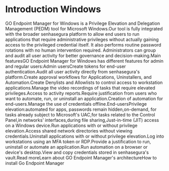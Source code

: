 # Introduction Windows 

GO Endpoint Manager for Windows is a Privilege Elevation and Delegation Management (PEDM) tool for Microsoft Windows.Our tool is fully integrated with the broader senhasegura platform to allow end users to run applications that require administrative privileges without actually gaining access to the privileged credential itself. It also performs routine password rotations with no human intervention required. Administrators can group and audit all user activity for better governance and decision-making.Main featuresGO Endpoint Manager for Windows has different features for admin and regular users:Admin usersCreate tokens for end-user authentication.Audit all user activity directly from senhasegura's platform.Create approval workflows for Applications, Uninstallers, and Automation.Create Denylists and Allowlists to control access to workstation applications.Manage the video recordings of tasks that require elevated privileges.Access to activity reports.Require justification from users who want to automate, run, or uninstall an application.Creation of automation for end-users.Manage the use of credentials offline.End-usersPrivilege elevation:automated for apps, passwords remain hidden,on-demand, for tasks already subject to Microsoft's UAC,for tasks related to the Control Panel,in networks’ interfaces,during file sharing,Just-in-time (JIT) access on a Windows device.Run applications with or without privilege elevation.Access shared network directories without viewing credentials.Uninstall applications with or without privilege elevation.Log into workstations using an MFA token or RDP.Provide a justification to run, uninstall or automate an application.Run automation on a browser or device's desktop.View and copy credentials stored in senhasegura's vault.Read moreLearn about GO Endpoint Manager's architectureHow to install Go Endpoint Manager